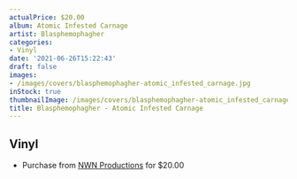 ```yaml
---
actualPrice: $20.00
album: Atomic Infested Carnage
artist: Blasphemophagher
categories:
- Vinyl
date: '2021-06-26T15:22:43'
draft: false
images:
- /images/covers/blasphemophagher-atomic_infested_carnage.jpg
inStock: true
thumbnailImage: /images/covers/blasphemophagher-atomic_infested_carnage-thumb.jpg
title: Blasphemophagher - Atomic Infested Carnage
---
```


## Vinyl
* Purchase from [NWN Productions](http://shop.nwnprod.com/index.php?route=product/product&path=75&product_id=16127&sort=pd.name&order=ASC) for $20.00
